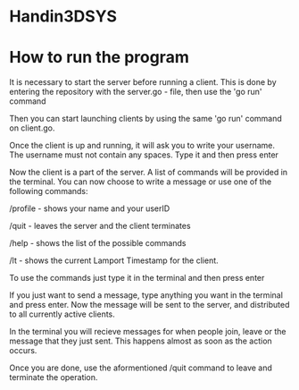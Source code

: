 # Handin3DSYS
# How to run the program
It is necessary to start the server before running a client. This is done by entering the repository with the server.go - file, then use the 'go run' command

Then you can start launching clients by using the same 'go run' command on client.go.

Once the client is up and running, it will ask you to write your username. The username must not contain any spaces. Type it and then press enter

Now the client is a part of the server. A list of commands will be provided in the terminal. You can now choose to write a message or use one of the following commands:

/profile - shows your name and your userID

/quit - leaves the server and the client terminates

/help - shows the list of the possible commands

/lt - shows the current Lamport Timestamp for the client.

To use the commands just type it in the terminal and then press enter

If you just want to send a message, type anything you want in the terminal and press enter.
Now the message will be sent to the server, and distributed to all currently active clients.

In the terminal you will recieve messages for when people join, leave or the message that they just sent. This happens almost as soon as the action occurs.

Once you are done, use the aformentioned /quit command to leave and terminate the operation.





 

